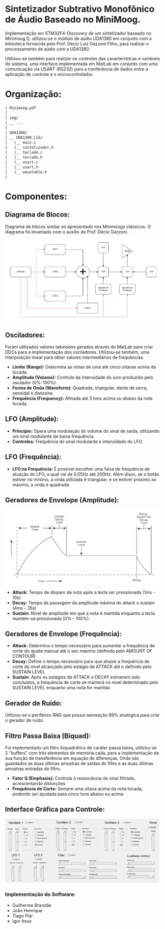 # Sintetizador Subtrativo Monofônico de Áudio Baseado no MiniMoog.

Implementação em STM32F4-Discovery de um sintetizador baseado no Minimoog D, utilizou-se o módulo de aúdio UDA1380 em conjunto com a biblioteca fornecida pelo Prof. Décio Luiz Gazzoni Filho, para realizar o processamento de aúdio com a UDA1380.


Utilizou-se também para realizar os controles das características e variáveis do sistema, uma interface implementada em MatLab em conjunto com uma comunicação via USART (RS232) para a tranferência de dados entre a aplicação de controle e o microcontrolador.


# Organização:
```
| Minimoog.pdf
|
| img/
| __ ...
|
| UDA1380/
| __ UDA1380_Lib/
|   |__ main.c
|   |__ sintetizador.h
|   |__ teclado.c
|   |__ teclado.h
|   |__ usart.c
|   |__ usart.h
|   |__ wavetable.h
|	
```
# Componentes:
## Diagrama de Blocos:
Diagrama de blocos similar ao apresentado nos Minimoogs clássicos. O diagrama foi levantado com o auxílio do Prof. Décio Gazzoni.

![Diagram de Blocos](/img/diagram-moog.png)

## Osciladores:
Foram utilizados valores tabelados gerados através do MatLab para criar DDCs para a implementação dos osciladores. Utilizou-se também, uma interpolação linear para obter valores intermediários de frequências.

- **Limite (Range):**
Determina as notas de uma até cinco oitavas acima da tocada.
- **Amplitude (Volume):**
Controle da intensidade do som produzido pelo oscilador (0%-100%).
- **Forma de Onda (Waveform):**
Quadrada, triangular, dente de serra, senoidal e distosine.
- **Frequência (Frequency):**
Afinada até 5 tons acima ou abaixo da nota tocada.

## LFO (Amplitude):
- **Princípio:**
Opera uma modulação do volume do sinal de saída, utilizando um sinal modulante de baixa frequência.
- **Controles:**
Frequência do sinal modulante e intensidade do LFO.

## LFO (Frequência):
* **LFO na Frequência:**
É possível escolher uma faixa de frequência de atuação do LFO, a qual vai de 0,05Hz até 200Hz. Além disso, se o botão estiver no mínimo, a onda utilizada é triangular, e se estiver próximo ao máximo, a onda é quadrada.

## Geradores de Envelope (Amplitude):

![Diagram do Gerador de Envelope](/img/diagram-env.png)

- **Attack:**
Tempo de disparo da nota após  a tecla ser pressionada (1ms - 10s)
- **Decay:**
Tempo de passagem da amplitude máxima do attack o sustain (4ms - 35s)
- **Sustain:** 
Nível de amplitude em que a nota é mantida enquanto a tecla mantém-se pressionada (0% - 100%)

## Geradores de Envelope (Frequência):
- **Attack:**
Determina o tempo necessário para aumentar a frequência de corte do ajuste manual até o seu máximo (definida pelo AMOUNT OF CONTOUR)
- **Decay:**
Define o tempo necessário para que abaixe a frequência de corte do nível alcançado pelo estágio de ATTACK até o definido pelo SUSTAIN LEVEL
- **Sustain:**
Após os estágios de ATTACK e DECAY estiverem sido concluídos, a frequência de corte se manterá no nível determinado pelo SUSTAIN LEVEL enquanto uma nota for mantida

## Gerador de Ruído:
Utilizou-se o periférico RNG que possui semeação 99% analógica para criar o gerador de ruído.

## Filtro Passa Baixa (Biquad):
Foi implementado um filtro biquadrático de caráter passa baixa, utilizou-se 2 "buffers" com três elementos de memória cada, para a implementação de sua função de transferência em equação de diferenças. Onde são guardados as duas últimas amostras de sáidas do filtro e as duas últimas amostras entradas do filtro.

- **Fator Q (Emphasis):**
Controla a ressonância do sinal filtrado, acrescentando distorções
- **Frequência de Corte:**
Sempre uma oitava acima da nota tocada, podendo ser ajustada para cinco tons abaixo ou acima


## Interface Gráfica para Controle:

![Interface Gráfica MatLab](/img/interface.png)


### Implementação do Software:
- Guilherme Brandão
- João Henrique
- Tiago Piai 
- Igor Itsuo

